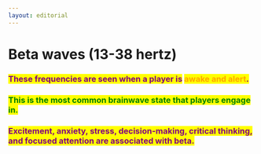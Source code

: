 ```yaml
---
layout: editorial
---
```


# Beta waves (13-38 hertz)



### <mark style="color:purple;">These frequencies are seen when a player is</mark> <mark style="color:orange;">awake and alert</mark><mark style="color:purple;">.</mark>&#x20;



### <mark style="color:green;">This is the most common brainwave state that players engage in.</mark>



### <mark style="color:purple;">Excitement, anxiety, stress, decision-making, critical thinking, and focused attention are associated with beta.</mark>

<mark style="color:purple;"></mark>

